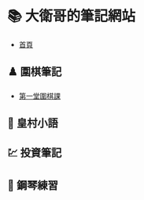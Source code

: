 # 📚 大衛哥的筆記網站

- [首頁](README.md)

## ♟️ 圍棋筆記
- [第一堂圍棋課](001_20250624.md)

<!--
未來新增時可以繼續這樣加：
- [第二堂：定式基礎](002_定式基礎.md)
-->

## 🧠 皇村小語
<!-- - [心無礙則明](huangcun/001_mind.md) -->

## 💹 投資筆記
<!-- - [Google 自駕車分析](invest/001_google_robotaxi.md) -->

## 🎹 鋼琴練習
<!-- - [第一首練習曲](piano/001_first_piece.md) -->

